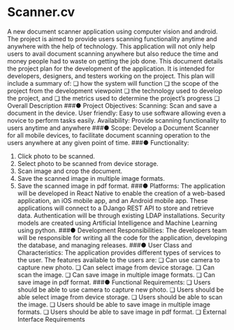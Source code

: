 # Scanner.cv
A new document scanner application using computer vision and android.
The project is
aimed to provide users scanning functionality anytime and anywhere with the help
of technology. This application will not only help users to avail document
scanning anywhere but also reduce the time and money people had to waste on
getting the job done.
This document details the project plan for the development of the application. It is
intended for developers, designers, and testers working on the project. This plan
will include a summary of:
❏ how the system will function
❏ the scope of the project from the development viewpoint
❏ the technology used to develop the project, and
❏ the metrics used to determine the project’s progress
❏ Overall Description
###● Project Objectives:
Scanning: Scan and save a document in the device.
User friendly: Easy to use software allowing even a novice to perform tasks
easily.
Availability: Provide scanning functionality to users anytime and
anywhere
###● Scope:
Develop a Document Scanner for all mobile devices, to facilitate document scanning
operation to the users anywhere at any given point of time.
###● Functionality:
1. Click photo to be scanned.
2. Select photo to be scanned from device storage.
3. Scan image and crop the document.
4. Save the scanned image in multiple image formats.
5. Save the scanned image in pdf format.
###● Platforms:
The application will be developed in React Native to enable the creation of a
web-based application, an iOS mobile app, and an Android mobile app. These
applications will connect to a DJango REST API to store and retrieve data.
Authentication will be through existing LDAP installations.
Security models are created using Artificial Intelligence and Machine
Learning using python.
###● Development Responsibilities:
The developers team will be responsible for writing all the code for the
application, developing the database, and managing releases.
###● User Class and Characteristics:
The application provides different types of services to the user. The features
available to the users are:
❏ Can use camera to capture new photo.
❏ Can select image from device storage.
❏ Can scan the image.
❏ Can save image in multiple image formats.
❏ Can save image in pdf format.
###● Functional Requirements:
❏ Users should be able to use camera to capture new photo.
❏ Users should be able select image from device storage.
❏ Users should be able to scan the image.
❏ Users should be able to save image in multiple image formats.
❏ Users should be able to save image in pdf format.
❏ External Interface Requirements

